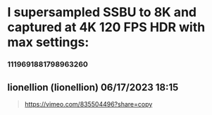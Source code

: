 # I supersampled SSBU to 8K and captured at 4K 120 FPS HDR with max settings:
### 1119691881798963260
## lionellion (lionellion) 06/17/2023 18:15 

> https://vimeo.com/835504496?share=copy

